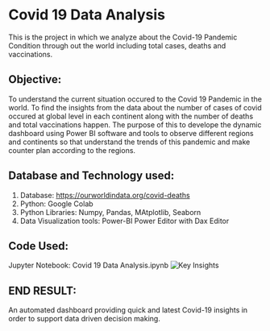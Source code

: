 # Covid 19 Data Analysis
This is the project in which we analyze about the Covid-19 Pandemic Condition through out the world including total cases, deaths and vaccinations.
## Objective:
To understand the current situation occured to the Covid 19 Pandemic in the world. To find the insights from the data about the number of cases of covid occured at global level in each continent along with the number of deaths and total vaccinations happen. The purpose of this to develope the dynamic dashboard using Power BI software and tools to observe different regions and continents so that understand the trends of this pandemic and make counter plan according to the regions.

## Database and Technology used:
1. Database: https://ourworldindata.org/covid-deaths
2. Python: Google Colab
3. Python Libraries: Numpy, Pandas, MAtplotlib, Seaborn
4. Data Visualization tools: Power-BI Power Editor with Dax Editor

## Code Used:

Jupyter Notebook: Covid 19 Data Analysis.ipynb
![Key Insights](https://user-images.githubusercontent.com/96460908/153005798-29994671-023b-499f-a5e1-6254460d3085.jpg)

## END RESULT:
An automated dashboard providing quick and latest Covid-19 insights in order to support data driven decision making.
